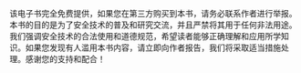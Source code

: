 该电子书完全免费提供，如果您在第三方购买到本书，请务必联系作者进行举报。本书的目的是为了安全技术的普及和研究交流，并且严禁将其用于任何非法用途。我们强调安全技术的合法使用和道德规范，希望读者能够正确理解和应用所学知识。如果您发现有人滥用本书内容，请立即向作者报告，我们将采取适当措施处理。感谢您的支持和配合！
